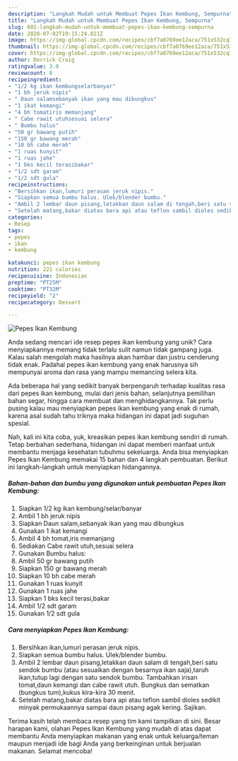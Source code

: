 ```yaml
---
description: "Langkah Mudah untuk Membuat Pepes Ikan Kembung, Sempurna"
title: "Langkah Mudah untuk Membuat Pepes Ikan Kembung, Sempurna"
slug: 601-langkah-mudah-untuk-membuat-pepes-ikan-kembung-sempurna
date: 2020-07-02T19:15:24.821Z
image: https://img-global.cpcdn.com/recipes/cbf7a0769ee12aca/751x532cq70/pepes-ikan-kembung-foto-resep-utama.jpg
thumbnail: https://img-global.cpcdn.com/recipes/cbf7a0769ee12aca/751x532cq70/pepes-ikan-kembung-foto-resep-utama.jpg
cover: https://img-global.cpcdn.com/recipes/cbf7a0769ee12aca/751x532cq70/pepes-ikan-kembung-foto-resep-utama.jpg
author: Derrick Craig
ratingvalue: 3.9
reviewcount: 8
recipeingredient:
- "1/2 kg ikan kembungselarbanyar"
- "1 bh jeruk nipis"
- " Daun salamsebanyak ikan yang mau dibungkus"
- "1 ikat kemangi"
- "4 bh tomatiris memanjang"
- " Cabe rawit utuhsesuai selera"
- " Bumbu halus"
- "50 gr bawang putih"
- "150 gr bawang merah"
- "10 bh cabe merah"
- "1 ruas kunyit"
- "1 ruas jahe"
- "1 bks kecil terasibakar"
- "1/2 sdt garam"
- "1/2 sdt gula"
recipeinstructions:
- "Bersihkan ikan,lumuri perasan jeruk nipis."
- "Siapkan semua bumbu halus. Ulek/blender bumbu."
- "Ambil 2 lembar daun pisang,letakkan daun salam di tengah,beri satu sendok bumbu (atau sesuaikan dengan besarnya ikan saja),taruh ikan,tutup lagi dengan satu sendok bumbu. Tambahkan irisan tomat,daun kemangi dan cabe rawit utuh. Bungkus dan sematkan (bungkus tum),kukus kira-kira 30 menit."
- "Setelah matang,bakar diatas bara api atau teflon sambil dioles sedikit minyak permukaannya sampai daun pisang agak kering. Sajikan."
categories:
- Resep
tags:
- pepes
- ikan
- kembung

katakunci: pepes ikan kembung 
nutrition: 221 calories
recipecuisine: Indonesian
preptime: "PT25M"
cooktime: "PT32M"
recipeyield: "2"
recipecategory: Dessert

---
```



![Pepes Ikan Kembung](https://img-global.cpcdn.com/recipes/cbf7a0769ee12aca/751x532cq70/pepes-ikan-kembung-foto-resep-utama.jpg)

Anda sedang mencari ide resep pepes ikan kembung yang unik? Cara menyiapkannya memang tidak terlalu sulit namun tidak gampang juga. Kalau salah mengolah maka hasilnya akan hambar dan justru cenderung tidak enak. Padahal pepes ikan kembung yang enak harusnya sih mempunyai aroma dan rasa yang mampu memancing selera kita.

Ada beberapa hal yang sedikit banyak berpengaruh terhadap kualitas rasa dari pepes ikan kembung, mulai dari jenis bahan, selanjutnya pemilihan bahan segar, hingga cara membuat dan menghidangkannya. Tak perlu pusing kalau mau menyiapkan pepes ikan kembung yang enak di rumah, karena asal sudah tahu triknya maka hidangan ini dapat jadi suguhan spesial.




Nah, kali ini kita coba, yuk, kreasikan pepes ikan kembung sendiri di rumah. Tetap berbahan sederhana, hidangan ini dapat memberi manfaat untuk membantu menjaga kesehatan tubuhmu sekeluarga. Anda bisa menyiapkan Pepes Ikan Kembung memakai 15 bahan dan 4 langkah pembuatan. Berikut ini langkah-langkah untuk menyiapkan hidangannya.

<!--inarticleads1-->

##### Bahan-bahan dan bumbu yang digunakan untuk pembuatan Pepes Ikan Kembung:

1. Siapkan 1/2 kg ikan kembung/selar/banyar
1. Ambil 1 bh jeruk nipis
1. Siapkan  Daun salam,sebanyak ikan yang mau dibungkus
1. Gunakan 1 ikat kemangi
1. Ambil 4 bh tomat,iris memanjang
1. Sediakan  Cabe rawit utuh,sesuai selera
1. Gunakan  Bumbu halus:
1. Ambil 50 gr bawang putih
1. Siapkan 150 gr bawang merah
1. Siapkan 10 bh cabe merah
1. Gunakan 1 ruas kunyit
1. Gunakan 1 ruas jahe
1. Siapkan 1 bks kecil terasi,bakar
1. Ambil 1/2 sdt garam
1. Gunakan 1/2 sdt gula




<!--inarticleads2-->

##### Cara menyiapkan Pepes Ikan Kembung:

1. Bersihkan ikan,lumuri perasan jeruk nipis.
1. Siapkan semua bumbu halus. Ulek/blender bumbu.
1. Ambil 2 lembar daun pisang,letakkan daun salam di tengah,beri satu sendok bumbu (atau sesuaikan dengan besarnya ikan saja),taruh ikan,tutup lagi dengan satu sendok bumbu. Tambahkan irisan tomat,daun kemangi dan cabe rawit utuh. Bungkus dan sematkan (bungkus tum),kukus kira-kira 30 menit.
1. Setelah matang,bakar diatas bara api atau teflon sambil dioles sedikit minyak permukaannya sampai daun pisang agak kering. Sajikan.




Terima kasih telah membaca resep yang tim kami tampilkan di sini. Besar harapan kami, olahan Pepes Ikan Kembung yang mudah di atas dapat membantu Anda menyiapkan makanan yang enak untuk keluarga/teman maupun menjadi ide bagi Anda yang berkeinginan untuk berjualan makanan. Selamat mencoba!
